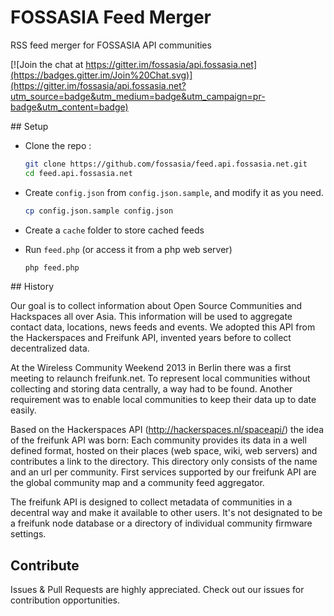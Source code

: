 FOSSASIA Feed Merger
===========
RSS feed merger for FOSSASIA API communities

[![Join the chat at https://gitter.im/fossasia/api.fossasia.net](https://badges.gitter.im/Join%20Chat.svg)](https://gitter.im/fossasia/api.fossasia.net?utm_source=badge&utm_medium=badge&utm_campaign=pr-badge&utm_content=badge)

## Setup

* Clone the repo :

	```sh
	git clone https://github.com/fossasia/feed.api.fossasia.net.git
	cd feed.api.fossasia.net
	```

* Create `config.json` from `config.json.sample`, and modify it as you need.

	```sh
	cp config.json.sample config.json
	```

* Create a `cache` folder to store cached feeds

* Run `feed.php` (or access it from a php web server)

	```sh
	php feed.php
	```



## History

Our goal is to collect information about Open Source Communities and Hackspaces all over Asia. This information will be used to aggregate contact data, locations, news feeds and events.
We adopted this API from the Hackerspaces and Freifunk API, invented years before to collect decentralized data.

At the Wireless Community Weekend 2013 in Berlin there was a first meeting to relaunch freifunk.net. To represent local communities without collecting and storing data centrally, a way had to be found. Another requirement was to enable local communities to keep their data up to date easily.

Based on the Hackerspaces API (http://hackerspaces.nl/spaceapi/) the idea of the freifunk API was born: Each community provides its data in a well defined format, hosted on their places (web space, wiki, web servers) and contributes a link to the directory. This directory only consists of the name and an url per community. First services supported by our freifunk API are the global community map and a community feed aggregator.

The freifunk API is designed to collect metadata of communities in a decentral way and make it available to other users. It's not designated to be a freifunk node database or a directory of individual community firmware settings.

## Contribute

Issues & Pull Requests are highly appreciated. Check out our issues for contribution opportunities. 